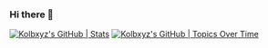 ### Hi there 👋
[![Kolbxyz's GitHub | Stats](https://stats.quine.sh/Kolbxyz/github?theme=dark)](https://quine.sh?utm_source=widgets&utm_campaign=Kolbxyz)
[![Kolbxyz's GitHub | Topics Over Time](https://stats.quine.sh/Kolbxyz/topics-over-time?theme=dark)](https://quine.sh?utm_source=widgets&utm_campaign=Kolbxyz)
<!--
**Kolbxyz/Kolbxyz** is a ✨ _special_ ✨ repository because its `README.md` (this file) appears on your GitHub profile.

Here are some ideas to get you started:

- 🔭 I’m currently working on ...
- 🌱 I’m currently learning ...
- 👯 I’m looking to collaborate on ...
- 🤔 I’m looking for help with ...
- 💬 Ask me about ...
- 📫 How to reach me: ...
- 😄 Pronouns: ...
- ⚡ Fun fact: ...
-->
